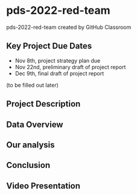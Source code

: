 # pds-2022-red-team
pds-2022-red-team created by GitHub Classroom

## Key Project Due Dates
* Nov 8th, project strategy plan due
* Nov 22nd, preliminary draft of project report
* Dec 9th, final draft of project report



(to be filled out later)
## Project Description
## Data Overview
## Our analysis
## Conclusion
## Video Presentation
